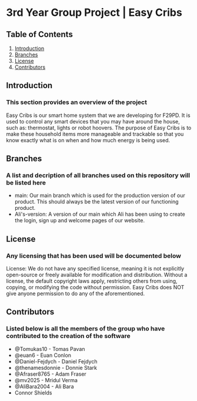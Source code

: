 # 3rd Year Group Project | Easy Cribs


## Table of Contents

1. [Introduction](#introduction)
2. [Branches](#branches)
3. [License](#license)
4. [Contributors](#contributors)


## Introduction

### This section provides an overview of the project

Easy Cribs is our smart home system that we are developing for F29PD. It is used to control any smart devices that you may have around the house, such as: thermostat, lights or robot hoovers. The purpose of Easy Cribs is to make these household items more manageable and trackable so that you know exactly what is on when and how much energy is being used.


## Branches

### A list and decription of all branches used on this repository will be listed here

- main: Our main branch which is used for the production version of our product. This should always be the latest version of our functioning product.
- Ali's-version: A version of our main which Ali has been using to create the login, sign up and welcome pages of our website.


## License

### Any licensing that has been used will be documented below

License: We do not have any specified license, meaning it is not explicitly open-source or freely available for modification and distribution. Without a license, the default copyright laws apply, restricting others from using, copying, or modifying the code without permission. Easy Cribs does NOT give anyone permission to do any of the aforementioned.


## Contributors

### Listed below is all the members of the group who have contributed to the creation of the software


- @Tomukas10 - Tomas Pavan
- @euan6 - Euan Conlon
- @Daniel-Fejdych - Daniel Fejdych
- @thenamesdonnie - Donnie Stark
- @Afraser8765 - Adam Fraser
- @mv2025 - Mridul Verma
- @AliBara2004 - Ali Bara
- Connor Shields
